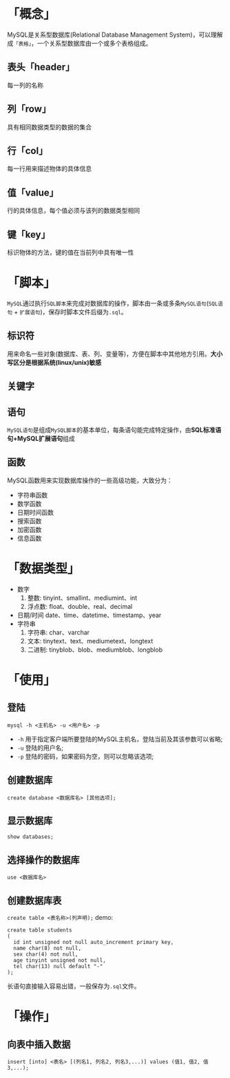 # 「概念」
MySQL是关系型数据库(Relational Database Management System)，可以理解成`「表格」`，一个关系型数据库由一个或多个表格组成。
## 表头「header」
每一列的名称
## 列「row」
具有相同数据类型的数据的集合
## 行「col」
每一行用来描述物体的具体信息
## 值「value」
行的具体信息，每个值必须与该列的数据类型相同
## 键「key」
标识物体的方法，键的值在当前列中具有唯一性

# 「脚本」
`MySQL`通过执行`SQL脚本`来完成对数据库的操作，脚本由一条或多条`MySQL语句`(`SQL语句` + `扩展语句`)，保存时脚本文件后缀为`.sql`。
## 标识符
用来命名一些对象(数据库、表、列、变量等)，方便在脚本中其他地方引用。**大小写区分是根据系统(linux/unix)敏感**
## 关键字
## 语句
`MySQL语句`是组成`MySQL脚本`的基本单位，每条语句能完成特定操作，由**SQL标准语句+MySQL扩展语句**组成
## 函数
MySQL函数用来实现数据库操作的一些高级功能，大致分为：
- 字符串函数
- 数学函数
- 日期时间函数
- 搜索函数
- 加密函数
- 信息函数
# 「数据类型」
- 数字
  1. 整数: tinyint、smallint、mediumint、int
  2. 浮点数: float、double、real、decimal
- 日期/时间
  date、time、datetime、timestamp、year
- 字符串
  1. 字符串: char、varchar
  2. 文本: tinytext、text、mediumetext、longtext
  3. 二进制: tinyblob、blob、mediumblob、longblob
# 「使用」
## 登陆
`mysql -h <主机名> -u <用户名> -p`
- `-h`
用于指定客户端所要登陆的MySQL主机名，登陆当前及其该参数可以省略;
- `-u`
登陆的用户名;
- `-p`
登陆的密码，如果密码为空，则可以忽略该选项;
## 创建数据库
`create database <数据库名> [其他选项];`
## 显示数据库
`show databases;`
## 选择操作的数据库
`use <数据库名>`
## 创建数据库表
`create table <表名称>(列声明);`
demo:
```
create table students
(
  id int unsigned not null auto_increment primary key,
  name char(8) not null,
  sex char(4) not null,
  age tinyint unsigned not null,
  tel char(13) null default "-"
);
```
长语句直接输入容易出错，一般保存为`.sql`文件。
# 「操作」
## 向表中插入数据
`insert [into] <表名> [(列名1, 列名2, 列名3,...)] values (值1, 值2, 值3,...);`